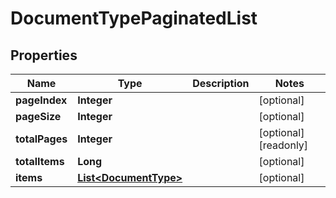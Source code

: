 

# DocumentTypePaginatedList


## Properties

| Name | Type | Description | Notes |
|------------ | ------------- | ------------- | -------------|
|**pageIndex** | **Integer** |  |  [optional] |
|**pageSize** | **Integer** |  |  [optional] |
|**totalPages** | **Integer** |  |  [optional] [readonly] |
|**totalItems** | **Long** |  |  [optional] |
|**items** | [**List&lt;DocumentType&gt;**](DocumentType.md) |  |  [optional] |



